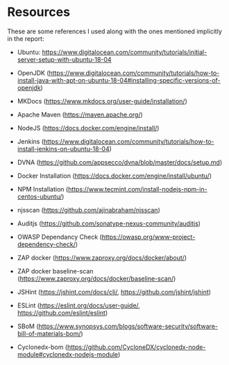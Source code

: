 # Resources

These are some references I used along with the ones mentioned implicitly in the report:

- Ubuntu: https://www.digitalocean.com/community/tutorials/initial-server-setup-with-ubuntu-18-04

- OpenJDK (https://www.digitalocean.com/community/tutorials/how-to-install-java-with-apt-on-ubuntu-18-04#installing-specific-versions-of-openjdk)
- MKDocs (https://www.mkdocs.org/user-guide/installation/)
- Apache Maven (https://maven.apache.org/)
- NodeJS (https://docs.docker.com/engine/install/)
- Jenkins (https://www.digitalocean.com/community/tutorials/how-to-install-jenkins-on-ubuntu-18-04)
- DVNA (https://github.com/appsecco/dvna/blob/master/docs/setup.md)
- Docker Installation (https://docs.docker.com/engine/install/ubuntu/)
- NPM Installation (https://www.tecmint.com/install-nodejs-npm-in-centos-ubuntu/)
- njsscan (https://github.com/ajinabraham/njsscan)
- Auditjs (https://github.com/sonatype-nexus-community/auditjs)
- OWASP Dependancy Check (https://owasp.org/www-project-dependency-check/)
- ZAP docker (https://www.zaproxy.org/docs/docker/about/)
- ZAP docker baseline-scan (https://www.zaproxy.org/docs/docker/baseline-scan/)
- JSHint (https://jshint.com/docs/cli/, https://github.com/jshint/jshint)
- ESLint (https://eslint.org/docs/user-guide/, https://github.com/eslint/eslint)
- SBoM (https://www.synopsys.com/blogs/software-security/software-bill-of-materials-bom/)
- Cyclonedx-bom (https://github.com/CycloneDX/cyclonedx-node-module#cyclonedx-nodejs-module)